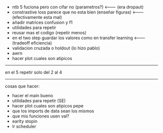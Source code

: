 - ntb 5 fuciona pero con cifar no (parametros?) <--- (era dropaut)
- constrastive loss parece que no esta bien (enseñar figuras) <--- (efectivamente esta mal)
- añadir matrices confusion y f1
- utilidades para repetir
- reusar mas el codigo (repetir menos)
- en el two step guardar los valores como en transfer learning <--- (tradeoff eficiencia)
- validacion cruzada o holdout (lo hizo pablo)
- awrn 
- hacer plot cuales son atipicos

---


en el 5 repetir solo del 2 al 4


---

cosas que hacer:
- hacer el main bueno
- utilidades para repetir (SE)
- hacer plot cuales son atipicos pepe
- que los imports de data sean los mismos
- que mis funciones usen val?
- earlty stopin
- lr scheduler
